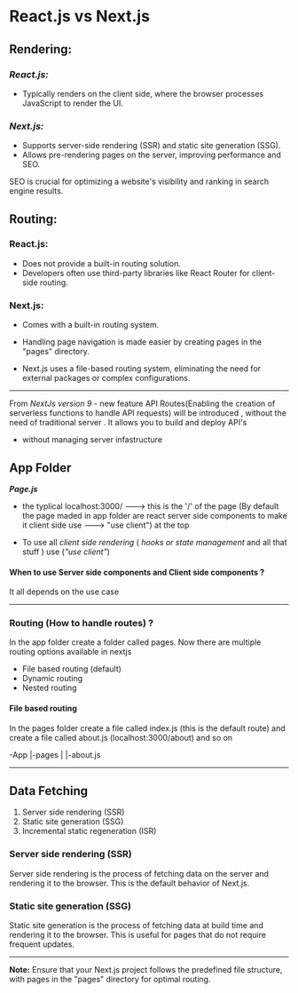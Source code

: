 # React.js vs Next.js

## Rendering:

### _React.js:_
- Typically renders on the client side, where the browser processes JavaScript to render the UI.

### _Next.js:_
- Supports server-side rendering (SSR) and static site generation (SSG).
- Allows pre-rendering pages on the server, improving performance and SEO.

SEO is crucial for optimizing a website's visibility and ranking in search engine results.

## Routing:

### React.js:
- Does not provide a built-in routing solution.
- Developers often use third-party libraries like React Router for client-side routing.

### Next.js:
- Comes with a built-in routing system.

- Handling page navigation is made easier by creating pages in the "pages" directory.

- Next.js uses a file-based routing system, eliminating the need for external packages or complex configurations.

---

From _*NextJs version 9*_ - new feature API Routes(Enabling the creation of serverless functions to handle API requests) will be introduced , without the need of traditional server . It allows you to build and deploy API's 
- without managing server infastructure


## App Folder

**_Page.js_**

 - the typlical localhost:3000/ ---> this is the '/' of the page (By default the page maded in app folder are react server side components to make it client side use ---> "use client") at the top

 - To use all *client side rendering* ( _hooks or state management_ and all that stuff )
use (_"use client"_)


#### When to use Server side components and Client side components ?

It all depends on the use case 

---

### Routing (How to handle routes) ?

In the app folder create a folder called pages. Now there are multiple routing options available in nextjs

- File based routing (default)
- Dynamic routing
- Nested routing

#### File based routing
In the pages folder create a file called index.js (this is the default route) and create a file called about.js (localhost:3000/about) and so on

-App
|-pages 
| |-about.js



---

 ## Data Fetching

 1. Server side rendering (SSR)
 2. Static site generation (SSG)
 3. Incremental static regeneration (ISR)


### Server side rendering (SSR)
Server side rendering is the process of fetching data on the server and rendering it to the browser. This is the default behavior of Next.js. 

### Static site generation (SSG)
Static site generation is the process of fetching data at build time and rendering it to the browser. This is useful for pages that do not require frequent updates.








 




---
**Note:** Ensure that your Next.js project follows the predefined file structure, with pages in the "pages" directory for optimal routing.
